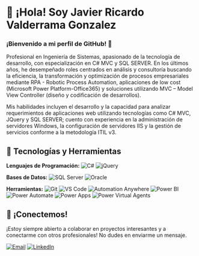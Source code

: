 # 👋 ¡Hola! Soy Javier Ricardo Valderrama Gonzalez

### ¡Bienvenido a mi perfil de GitHub! 🚀


Profesional en Ingeniería de Sistemas, apasionado de la tecnología de desarrollo, con especialización en C# MVC y SQL SERVER. En los últimos años, he desempeñado roles centrados en análisis y consultoría buscando la eficiencia, la transformación y optimización de procesos empresariales mediante RPA - Robotic Process Automation, aplicaciones de low cost (Microsoft Power Platform-Office365) y soluciones utilizando MVC – Model View Controller (diseño y codificación de desarrollos).

Mis habilidades incluyen el desarrollo y la capacidad para analizar requerimientos de aplicaciones web utilizando tecnologías como C# MVC, JQuery y SQL SERVER; cuento con experiencia en la administración de servidores Windows, la configuración de servidores IIS y la gestión de servicios conforme a la metodología ITIL v3.

## 🔧 Tecnologías y Herramientas

**Lenguajes de Programación:**
![C#](https://img.shields.io/badge/-C%23-239120?style=flat&logo=c-sharp&logoColor=white)
![jQuery](https://img.shields.io/badge/-jQuery-0769AD?style=flat&logo=jquery&logoColor=white)

**Bases de Datos:**
![SQL Server](https://img.shields.io/badge/-SQL%20Server-CC2927?style=flat&logo=microsoft-sql-server&logoColor=white)
![Oracle](https://img.shields.io/badge/-Oracle-F80000?style=flat&logo=oracle&logoColor=white)

**Herramientas:**
![Git](https://img.shields.io/badge/-Git-F05032?style=flat&logo=Git&logoColor=white)
![VS Code](https://img.shields.io/badge/-VS%20Code-007ACC?style=flat&logo=Visual-Studio-Code&logoColor=white)
![Automation Anywhere](https://img.shields.io/badge/-Automation%20Anywhere-FF6C37?style=flat&logo=automation-anywhere&logoColor=white)
![Power BI](https://img.shields.io/badge/-Power%20BI-F2C811?style=flat&logo=power-bi&logoColor=black)
![Power Automate](https://img.shields.io/badge/-Power%20Automate-0066FF?style=flat&logo=power-automate&logoColor=white)
![Power Apps](https://img.shields.io/badge/-Power%20Apps-742774?style=flat&logo=power-apps&logoColor=white)
![Power Virtual Agents](https://img.shields.io/badge/-Power%20Virtual%20Agents-008272?style=flat&logo=power-virtual-agents&logoColor=white)


## 🤝 ¡Conectemos!

¡Estoy siempre abierto a colaborar en proyectos interesantes y a conectarme con otros profesionales! No dudes en enviarme un mensaje.

[![Email](https://img.shields.io/badge/-Email-D14836?style=flat&logo=Gmail&logoColor=white)](mailto:javierr.valderramag@ecci.edu.co) <!-- Reemplaza con tu dirección de email -->
[![LinkedIn](https://img.shields.io/badge/-LinkedIn-0077B5?style=flat&logo=LinkedIn&logoColor=white)](www.linkedin.com/in/javier-ricardo-valderrama-gonzalez) <!-- Reemplaza con tu URL de LinkedIn -->
